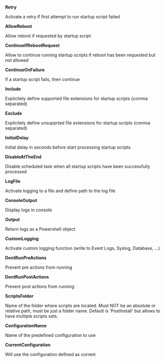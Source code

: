 
**Retry**

Activate a retry if first attempt to run startup script failed


**AllowReboot**

Allow reboot if requested by startup script


**ContinueIfRebootRequest**

Allow to continue running startup scripts if reboot has been requested but not allowed


**ContinueOnFailure**

If a startup script fails, then continue


**Include**

Explicitely define supported file extensions for startup scripts (comma separated)


**Exclude**

Explicitely define unsupprted file extensions for startup scripts (comma separated)


**InitialDelay**

Initial delay in seconds before start processing startup scripts


**DisableAtTheEnd**

Disable scheduled task when all startup scripts have been successfully processed


**LogFile**

Activate logging to a file and define path to the log file


**ConsoleOutput**

Display logs in console


**Output**

Return logs as a Powershell object


**CustomLogging**

Activate custom logging function (write to Event Logs, Syslog, Database, ...)


**DontRunPreActions**

Prevent pre actions from running


**DontRunPostActions**

Prevent post actions from running


**ScriptsFolder**

Name of the folder where scripts are located. Must NOT be an absolute or relative path, must be just a folder name. Default is 'PostInstall' but allows to have multiple scripts sets.


**ConfigurationName**

Name of the predefined configuration to use

    
**CurrentConfiguration**

Will use the configuration defined as current
